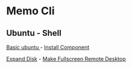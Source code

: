 # Memo Cli
## Ubuntu - Shell
[Basic ubuntu ](https://github.com/aqua88hn/MemoCli/blob/main/Ubuntu/BasicCLI.md) - 
[Install Component](https://github.com/aqua88hn/MemoCli/blob/main/Ubuntu/Install_Component.md)

[Expand Disk](https://github.com/aqua88hn/MemoCli/blob/main/Ubuntu/Expand-HDD.md) - 
[Make Fullscreen Remote Desktop](https://github.com/aqua88hn/MemoCli/blob/main/Ubuntu/Make-Desktop-fullscreen-on-Hyper-V-Manager-20-04-LTS.md)
